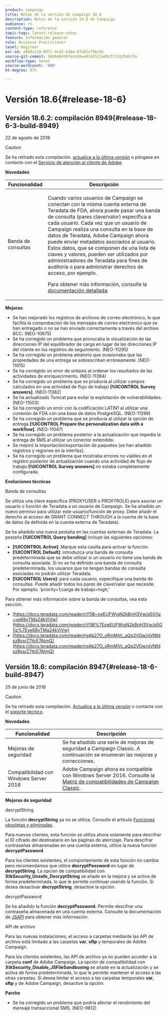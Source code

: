 ```yaml
---
product: campaign
title: Notas de la versión de Campaign 18.6
description: Notas de la versión 18.6 de Campaign
audience: rn
content-type: reference
topic-tags: latest-release-notes
feature: Información general
role: Business Practitioner
level: Beginner
exl-id: a849ce10-0972-4c42-b10e-67a81c79bc65
source-git-commit: 98d646919fedc66ee9145522ad0c5f15b25dbf2e
workflow-type: tm+mt
source-wordcount: '800'
ht-degree: 97%

---
```


# Versión 18.6{#release-18-6}

## Versión 18.6.2: compilación 8949{#release-18-6-3-build-8949}

22 de agosto de 2018

>[!CAUTION]
>
>Se ha retirado esta compilación. [actualice a la última versión](../../production/using/build-upgrade.md) o póngase en contacto con el [Servicio de atención al cliente de Adobe](https://helpx.adobe.com/es/enterprise/admin-guide.html/enterprise/using/support-for-experience-cloud.ug.html).

**Novedades**

<table> 
 <thead> 
  <tr> 
   <th> Funcionalidad<br /> </th> 
   <th> Descripción<br /> </th> 
  </tr> 
 </thead> 
 <tbody> 
  <tr> 
   <td> Banda de consultas<br /> </td> 
   <td> <p>Cuando varios usuarios de Campaign se conectan con la misma cuenta externa de Teradata de FDA, ahora puede pasar una banda de consulta (pares clave/valor) específica a cada usuario. Cada vez que un usuario de Campaign realiza una consulta en la base de datos de Teradata, Adobe Campaign ahora puede enviar metadatos asociados al usuario. Estos datos, que se componen de una lista de claves y valores, pueden ser utilizados por administradores de Teradata para fines de auditoría o para administrar derechos de acceso, por ejemplo.</p><p>Para obtener más información, consulte la <a href="../../installation/using/external-accounts.md">documentación detallada</a>.</p> </td>
  </tr> 
 </tbody> 
</table>

**Mejoras**

* Se han mejorado los registros de archivos de correo electrónico, lo que facilita la comprobación de los mensajes de correo electrónico que se han entregado o no se han enviado correctamente a través del archivo BCC. (NEO-10675)
* Se ha corregido un problema que provocaba la visualización de las direcciones IP del equilibrador de carga en lugar de las direcciones IP del cliente en los registros de seguimiento. (NEO-11295)
* Se ha corregido un problema aleatorio que ocasionaba que las propiedades de una entrega se sobrescriban erróneamente. (NEO-11015)
* Se ha corregido un error de sintaxis al ordenar los resultados de las actividades de enriquecimiento. (NEO-11394)
* Se ha corregido un problema que se producía al utilizar campos calculados en una actividad de flujo de trabajo **[!UICONTROL Survey answers]**. (NEO-11382)
* Se ha actualizado Tomcat para evitar la explotación de vulnerabilidades. (NEO-11503)
* Se ha corregido un error con la codificación LATIN1 al utilizar una conexión de FDA con una base de datos PostgreSQL. (NEO-11299)
* Se ha corregido un problema que se producía al utilizar la opción de entrega **[!UICONTROL Prepare the personalization data with a workflow]**. (NEO-11047)
* Se ha corregido un problema posterior a la actualización que impedía la entrega de SMS al utilizar un conector extendido.
* Se mejoró la importación/exportación de paquetes (se han añadido registros y regiones en la interfaz).
* Se ha corregido un problema que mostraba errores no viables en el registro posterior de actualización cuando una actividad de flujo de trabajo **[!UICONTROL Survey answers]** no estaba completamente configurada.

**Evoluciones técnicas**

Banda de consultas

Se utiliza una clave específica (PROXYUSER o PROXYROLE) para asociar un usuario o función de Teradata a un usuario de Campaign. Se ha añadido un nuevo permiso para utilizar este usuario/función de proxy. Debe añadir el derecho al acceso de GRANT CONNECT THROUGH a la cuenta de la base de datos (la definida en la cuenta externa de Teradata).

Se ha añadido una nueva pestaña en las cuentas externas de Teradata. La pestaña **[!UICONTROL Query banding]** incluye las siguientes opciones:

* **[!UICONTROL Active]**: Marque esta casilla para activar la función.
* **[!UICONTROL Default]**: introduzca una banda de consulta predeterminada que se debe utilizar si un usuario no tiene una banda de consulta asociada. Si no se ha definido una banda de consulta predeterminada, los usuarios que no tengan bandas de consulta asociadas no podrán utilizar Teradata.
* **[!UICONTROL Users]**: para cada usuario, especifique una banda de consultas. Puede añadir todos los pares de clave/valor que necesite. Por ejemplo: ‘priority=1;carga de trabajo=high;’

Para obtener más información sobre la banda de consultas, vea esta sección.

* [https://docs.teradata.com/reader/cY5B~oeEUFWjgN2kBnH3Vw/a5G1iz~ve68yTMa24kVjVw](https://docs.teradata.com/reader/cY5B%7EoeEUFWjgN2kBnH3Vw/a5G1iz%7Eve68yTMa24kVjVw)
* [https://docs.teradata.com/reader/rgAb27O_xRmMVc_aQq2VGw/qVNfdszBssrZ7ttrE7AtmQ](https://docs.teradata.com/reader/rgAb27O_xRmMVc_aQq2VGw/qVNfdszBssrZ7ttrE7AtmQ)

## Versión 18.6: compilación 8947{#release-18-6-build-8947}

25 de junio de 2018

>[!CAUTION]
>
>Se ha retirado esta compilación. [Actualice a la última versión](../../production/using/build-upgrade.md) o contacte con el [soporte técnico](https://helpx.adobe.com/enterprise/admin-guide.html/enterprise/using/support-for-experience-cloud.ug.html).

**Novedades**

<table> 
 <thead> 
  <tr> 
   <th> Funcionalidad<br /> </th> 
   <th> Descripción<br /> </th> 
  </tr> 
 </thead> 
 <tbody> 
  <tr> 
   <td> Mejoras de seguridad<br /> </td> 
   <td> Se ha añadido una serie de mejoras de seguridad a Campaign Classic. A continuación se enumeran las mejoras y correcciones.<br /> </td> 
  </tr> 
  <tr> 
   <td> Compatibilidad con Windows Server 2016<br /> </td> 
   <td> Adobe Campaign ahora es compatible con Windows Server 2016. Consulte la <a href="https://helpx.adobe.com/campaign/kb/compatibility-matrix.html">Matriz de compatibilidades de Campaign Classic</a>.<br /> </td> 
  </tr> 
 </tbody> 
</table>

**Mejoras de seguridad**

decryptString

La función **decryptString** ya no se utiliza. Consulte el artículo [Funciones obsoletas y eliminadas](https://helpx.adobe.com/es/campaign/kb/deprecated-and-removed-features.html).

Para nuevos clientes, esta función se utiliza ahora solamente para descifrar el ID cifrado del destinatario en las páginas de aterrizaje. Para descifrar contraseñas almacenadas en una cuenta externa, utilice la nueva función **decryptPassword**.

Para los clientes existentes, el comportamiento de esta función no cambia pero recomendamos que utilice **decryptPassword** en lugar de **decryptString**. La opción de compatibilidad con **XtkSecurity_Unsafe_DecryptString** se añade en la mejora y se activa de forma predeterminada, lo que le permite continuar usando la función. Si desea desactivar **decryptString**, desactive la opción.

decryptPassword

Se ha añadido la función **decryptPassword.** Permite descifrar una contraseña almacenada en una cuenta externa. Consulte la documentación de [JSAPI](https://helpx.adobe.com/es/campaign/kb/compatibility-matrix.html) para obtener más información.

API de archivo

Para las nuevas instalaciones, el acceso a carpetas mediante las API de archivo está limitado a las carpetas **var**, **sftp** y temporales de Adobe Campaign.

Para los clientes existentes, las API de archivo ya no pueden acceder a la carpeta **conf** de Adobe Campaign. La opción de compatibilidad con **XtkSecurity_Disable_JSFileSandboxing** se añade en la actualización y se activa de forma predeterminada, lo que le permite mantener el acceso a las otras carpetas. Si desea limitar el acceso a las carpetas temporales **var**, **sftp** y de Adobe Campaign, desactive la opción.

**Parche**

* Se ha corregido un problema que podría afectar el rendimiento del mensaje transaccional SMS. (NEO-9812)

